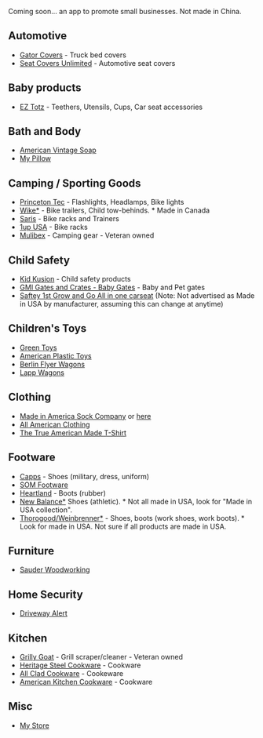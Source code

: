 Coming soon... an app to promote small businesses.  Not made in China.

## Automotive
  - [Gator Covers](https://gatorcovers.com/about) - Truck bed covers
  - [Seat Covers Unlimited](https://seatcoversunlimited.com) - Automotive seat covers

## Baby products
  - [EZ Totz](https://eztotz.com/) - Teethers, Utensils, Cups, Car seat accessories

## Bath and Body
  - [American Vintage Soap](https://avsoapco.com)
  - [My Pillow](https://www.mypillow.com)

## Camping / Sporting Goods
  - [Princeton Tec](https://princetontec.com) - Flashlights, Headlamps, Bike lights
  - [Wike*](https://wicycle.com/products/bike-trailers/junior-bicycle-trailer) - Bike trailers, Child tow-behinds. * Made in Canada
  - [Saris](https://www.saris.com) - Bike racks and Trainers
  - [1up USA](https://www.1up-usa.com) - Bike racks
  - [Mulibex](https://mulibex.com) - Camping gear - Veteran owned

## Child Safety
  - [Kid Kusion](https://www.kidkusion.com) - Child safety products
  - [GMI Gates and Crates - Baby Gates](https://www.gmigates.com/baby-gates) - Baby and Pet gates
  - [Saftey 1st Grow and Go All in one carseat](https://www.safety1st.com/grow-and-go) (Note: Not advertised as Made in USA by manufacturer, assuming this can change at anytime)
 
## Children's Toys
  - [Green Toys](https://www.greentoys.com)
  - [American Plastic Toys](https://americanplastictoys.com)
  - [Berlin Flyer Wagons](https://premierwagons.com)
  - [Lapp Wagons](https://lappwagons.com/product/wagon-sun-top/)

## Clothing
  - [Made in America Sock Company](https://madeinamericasockcompany.com) or [here](https://www.mypillow.com/made-in-america-socks.html)
  - [All American Clothing](https://www.allamericanclothing.com)
  - [The True American Made T-Shirt](https://www.mypillow.com/the-true-american-made-t-shirt.html)

## Footware
  - [Capps](https://uniform.usmadeshoes.com) - Shoes (military, dress, uniform)
  - [SOM Footware](https://www.somfootwear.com)
  - [Heartland](https://www.heartlandfootwearinc.com/) - Boots (rubber)
  - [New Balance*](https://www.newbalance.com/made-in-the-usa/?searchSource=american%20Made) Shoes (athletic). * Not all made in USA, look for "Made in USA collection".
  - [Thorogood/Weinbrenner*](https://www.thorogoodusa.com/made-in-the-usa-boots) - Shoes, boots (work shoes, work boots).  * Look for made in USA. Not sure if all products are made in USA.
 
## Furniture
  - [Sauder Woodworking](https://www.sauder.com)

## Home Security
  - [Driveway Alert](https://drivewayalert.com)

## Kitchen
  - [Grilly Goat](https://grillygoat.godaddysites.com) - Grill scraper/cleaner - Veteran owned
  - [Heritage Steel Cookware](https://heritagesteel.us) - Cookware
  - [All Clad Cookware](https://all-clad.com) - Cookeware
  - [American Kitchen Cookware](https://americankitchencookware.com) - Cookware

## Misc
- [My Store](https://www.mystore.com)

